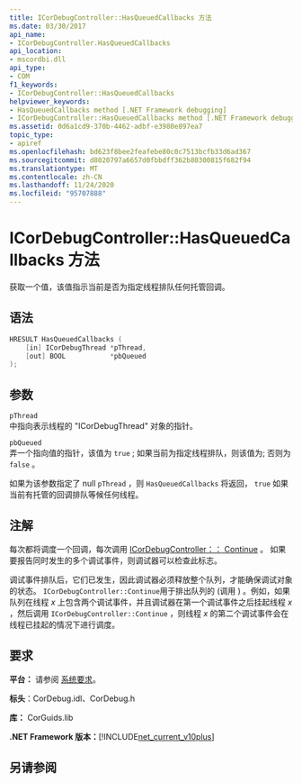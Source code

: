 ```yaml
---
title: ICorDebugController::HasQueuedCallbacks 方法
ms.date: 03/30/2017
api_name:
- ICorDebugController.HasQueuedCallbacks
api_location:
- mscordbi.dll
api_type:
- COM
f1_keywords:
- ICorDebugController::HasQueuedCallbacks
helpviewer_keywords:
- HasQueuedCallbacks method [.NET Framework debugging]
- ICorDebugController::HasQueuedCallbacks method [.NET Framework debugging]
ms.assetid: 0d6a1cd9-370b-4462-adbf-e3980e897ea7
topic_type:
- apiref
ms.openlocfilehash: bd623f8bee2feafebe80c0c7513bcfb33d6ad367
ms.sourcegitcommit: d8020797a6657d0fbbdff362b80300815f682f94
ms.translationtype: MT
ms.contentlocale: zh-CN
ms.lasthandoff: 11/24/2020
ms.locfileid: "95707888"
---
```

# <a name="icordebugcontrollerhasqueuedcallbacks-method"></a>ICorDebugController::HasQueuedCallbacks 方法

获取一个值，该值指示当前是否为指定线程排队任何托管回调。  
  
## <a name="syntax"></a>语法  
  
```cpp  
HRESULT HasQueuedCallbacks (  
    [in] ICorDebugThread *pThread,  
    [out] BOOL           *pbQueued  
);  
```  
  
## <a name="parameters"></a>参数  

 `pThread`  
 中指向表示线程的 "ICorDebugThread" 对象的指针。  
  
 `pbQueued`  
 弄一个指向值的指针，该值为 `true` ; 如果当前为指定线程排队，则该值为; 否则为 `false` 。  
  
 如果为该参数指定了 null `pThread` ，则 `HasQueuedCallbacks` 将返回， `true` 如果当前有托管的回调排队等候任何线程。  
  
## <a name="remarks"></a>注解  

 每次都将调度一个回调，每次调用 [ICorDebugController：： Continue](icordebugcontroller-continue-method.md) 。 如果要报告同时发生的多个调试事件，则调试器可以检查此标志。  
  
 调试事件排队后，它们已发生，因此调试器必须释放整个队列，才能确保调试对象的状态。 `ICorDebugController::Continue`用于排出队列的 (调用 ) 。例如，如果队列在线程 *x* 上包含两个调试事件，并且调试器在第一个调试事件之后挂起线程 *x* ，然后调用 `ICorDebugController::Continue` ，则线程 *x* 的第二个调试事件会在线程已挂起的情况下进行调度。  
  
## <a name="requirements"></a>要求  

 **平台：** 请参阅 [系统要求](../../get-started/system-requirements.md)。  
  
 **标头**：CorDebug.idl、CorDebug.h  
  
 **库：** CorGuids.lib  
  
 **.NET Framework 版本：**[!INCLUDE[net_current_v10plus](../../../../includes/net-current-v10plus-md.md)]  
  
## <a name="see-also"></a>另请参阅
